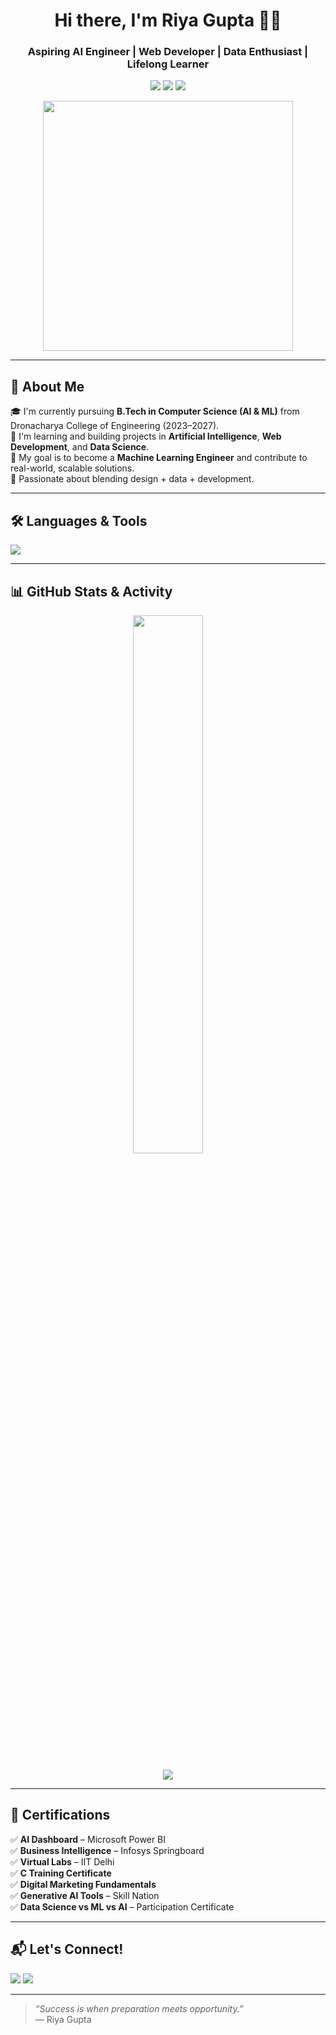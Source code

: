 <!-- HEADER -->
<h1 align="center">Hi there, I'm Riya Gupta 👩‍💻</h1>
<h3 align="center">Aspiring AI Engineer | Web Developer | Data Enthusiast | Lifelong Learner</h3>

<p align="center">
  <img src="https://img.shields.io/badge/B.Tech-CSE%20(ML%20&%20AI)-blue" />
  <img src="https://img.shields.io/badge/Developer-Frontend%20%7C%20AI-brightgreen" />
  <img src="https://img.shields.io/badge/Location-Gurugram%2C%20India-red" />
</p>

<p align="center">
  <img src="https://media.giphy.com/media/qgQUggAC3Pfv687qPC/giphy.gif" width="400" />
</p>

---

## 💼 About Me
🎓 I'm currently pursuing **B.Tech in Computer Science (AI & ML)** from Dronacharya College of Engineering (2023–2027).  
🌱 I'm learning and building projects in **Artificial Intelligence**, **Web Development**, and **Data Science**.  
🚀 My goal is to become a **Machine Learning Engineer** and contribute to real-world, scalable solutions.  
🧠 Passionate about blending design + data + development.

---

## 🛠️ Languages & Tools

<p align="left">
  <img src="https://skillicons.dev/icons?i=html,css,js,python,java,c,r,mysql,git,vscode,figma" />
</p>

---

## 📊 GitHub Stats & Activity

<!-- ✅ FIXED: GitHub Stats -->
<p align="center">
  <img src="https://github-readme-stats.vercel.app/api?username=riyagupta1106&show_icons=true&theme=github_dark" width="47%" />
<!--   <img src="https://github-readme-streak-stats.herokuapp.com?user=riyagupta1106&theme=github-dark" width="47%" /> -->
<!--   <img src="https://github-readme-streak-stats.herokuapp.com?user=riyagupta1160&theme=github-dark&hide_border=true" width="47%" /> -->
</p>

<p align="center">
  <img src="https://github-readme-activity-graph.vercel.app/graph?username=riyagupta1106&theme=react-dark&hide_border=true&area=true" />
</p>


---

## 🧾 Certifications

✅ **AI Dashboard** – Microsoft Power BI  
✅ **Business Intelligence** – Infosys Springboard  
✅ **Virtual Labs** – IIT Delhi  
✅ **C Training Certificate**  
✅ **Digital Marketing Fundamentals**  
✅ **Generative AI Tools** – Skill Nation  
✅ **Data Science vs ML vs AI** – Participation Certificate  

---

## 📬 Let's Connect!

<p align="left">
  <a href="mailto:riyagupta6011@gmail.com"><img src="https://img.shields.io/badge/Gmail-Email-blue?style=for-the-badge&logo=gmail" /></a>
  <a href="https://github.com/riyagupta6011"><img src="https://img.shields.io/badge/GitHub-@riyagupta6011-black?style=for-the-badge&logo=github" /></a>
  <!-- Optional future: LinkedIn / Portfolio -->
</p>

---

> *“Success is when preparation meets opportunity.”*  
> — Riya Gupta

